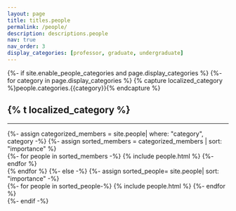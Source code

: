 ```yaml
---
layout: page
title: titles.people
permalink: /people/
description: descriptions.people
nav: true
nav_order: 3
display_categories: [professor, graduate, undergraduate] 
---
```

<div class="people">
  {%- if site.enable_people_categories and page.display_categories %}
  <!-- Display categorized people--> 
  {%- for category in page.display_categories %}
    {% capture localized_category %}people.categories.{{category}}{% endcapture %} 
    <div class="container mt-2 mb-3">
      <h2 class="category">{% t localized_category %}</h2>
      <hr>
      {%- assign categorized_members = site.people| where: "category", category -%}
      {%- assign sorted_members = categorized_members | sort: "importance" %} 
      <div class="grid">
        {%- for people in sorted_members -%}
          {% include people.html %}
        {%- endfor %}
      </div> 
     </div> 
    {% endfor %}
  {%- else -%}
  <!-- Display people without categories -->
    {%- assign sorted_people= site.people| sort: "importance" -%}
    <!-- Generate cards for each project --> 
    <div class="grid">
      {%- for people in sorted_people-%}
        {% include people.html %}
      {%- endfor %}
    </div> 
  {%- endif -%} 
</div> 


